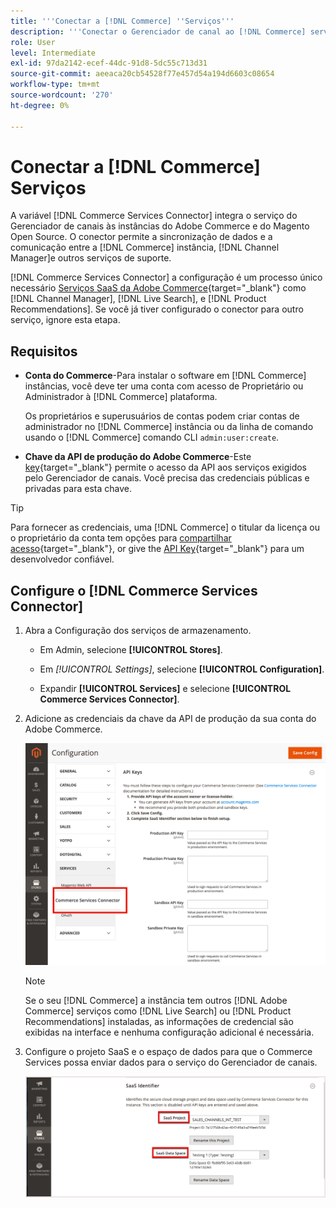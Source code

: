 ```yaml
---
title: '''Conectar a [!DNL Commerce] ''Serviços'''
description: '''Conectar o Gerenciador de canal ao [!DNL Commerce] serviços para permitir a sincronização de dados e a comunicação entre os [!DNL Commerce] Channel Manager e outros serviços de apoio."'
role: User
level: Intermediate
exl-id: 97da2142-ecef-44dc-91d8-5dc55c713d31
source-git-commit: aeeaca20cb54528f77e457d54a194d6603c08654
workflow-type: tm+mt
source-wordcount: '270'
ht-degree: 0%

---
```



# Conectar a [!DNL Commerce] Serviços

A variável [!DNL Commerce Services Connector] integra o serviço do Gerenciador de canais às instâncias do Adobe Commerce e do Magento Open Source. O conector permite a sincronização de dados e a comunicação entre a [!DNL Commerce] instância, [!DNL Channel Manager]e outros serviços de suporte.

[!DNL Commerce Services Connector] a configuração é um processo único necessário [Serviços SaaS da Adobe Commerce](https://experienceleague.adobe.com/docs/commerce-merchant-services/user-guides/home.html){target="_blank"} como [!DNL Channel Manager], [!DNL Live Search], e [!DNL Product Recommendations]. Se você já tiver configurado o conector para outro serviço, ignore esta etapa.

## Requisitos

- **Conta do Commerce**-Para instalar o software em [!DNL Commerce] instâncias, você deve ter uma conta com acesso de Proprietário ou Administrador à [!DNL Commerce] plataforma.

   Os proprietários e superusuários de contas podem criar contas de administrador no [!DNL Commerce] instância ou da linha de comando usando o [!DNL Commerce] comando CLI `admin:user:create`.

- **Chave da API de produção do Adobe Commerce**-Este [key](https://docs.magento.com/user-guide/system/saas.html#apikey){target="_blank"} permite o acesso da API aos serviços exigidos pelo Gerenciador de canais. Você precisa das credenciais públicas e privadas para esta chave.

>[!TIP]
>
>Para fornecer as credenciais, uma [!DNL Commerce] o titular da licença ou o proprietário da conta tem opções para [compartilhar acesso](https://docs.magento.com/user-guide/magento/magento-account-share.html){target="_blank"}, or give the [API Key](https://docs.magento.com/user-guide/system/saas.html#apikey){target="_blank"} para um desenvolvedor confiável.

## Configure o [!DNL Commerce Services Connector]

1. Abra a Configuração dos serviços de armazenamento.

   - Em Admin, selecione **[!UICONTROL Stores]**.

   - Em *[!UICONTROL Settings]*, selecione **[!UICONTROL Configuration]**.

   - Expandir **[!UICONTROL Services]** e selecione **[!UICONTROL Commerce Services Connector]**.

1. Adicione as credenciais da chave da API de produção da sua conta do Adobe Commerce.

   ![[!DNL Commerce Services Connector] serviço no [!DNL Admin] exibir](assets/commerce-services-connector-admin-service-view.png)


   >[!NOTE]
   >
   > Se o seu [!DNL Commerce] a instância tem outros [!DNL Adobe Commerce] serviços como [!DNL Live Search] ou [!DNL Product Recommendations] instaladas, as informações de credencial são exibidas na interface e nenhuma configuração adicional é necessária.

1. Configure o projeto SaaS e o espaço de dados para que o Commerce Services possa enviar dados para o serviço do Gerenciador de canais.

   ![[!DNL Commerce Services Connector] Configuração do identificador SaaS no [!DNL Admin] exibir](assets/commerce-services-connector-saas-config.png)

